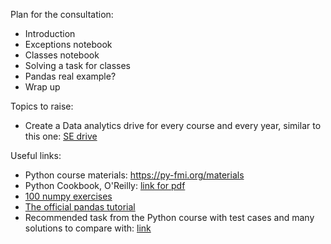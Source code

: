 Plan for the consultation:
- Introduction
- Exceptions notebook
- Classes notebook
- Solving a task for classes 
- Pandas real example?
- Wrap up


Topics to raise:
- Create a Data analytics drive for every course and every year, similar to this one: [SE drive](https://drive.google.com/drive/folders/1IVegM_lu6pyHuoiNtafw2tkV-UaaGlla)


Useful links:
- Python course materials: https://py-fmi.org/materials
- Python Cookbook, O'Reilly: [link for pdf](http://bedford-computing.co.uk/learning/wp-content/uploads/2015/10/Python-Cookbook-3rd-Edition.pdf)
- [100 numpy exercises](https://github.com/rougier/numpy-100)
- [The official pandas tutorial](https://pandas.pydata.org/docs/user_guide/10min.html)
- Recommended task from the Python course with test cases and many solutions to compare with: [link](https://py-fmi.org/homework/5)